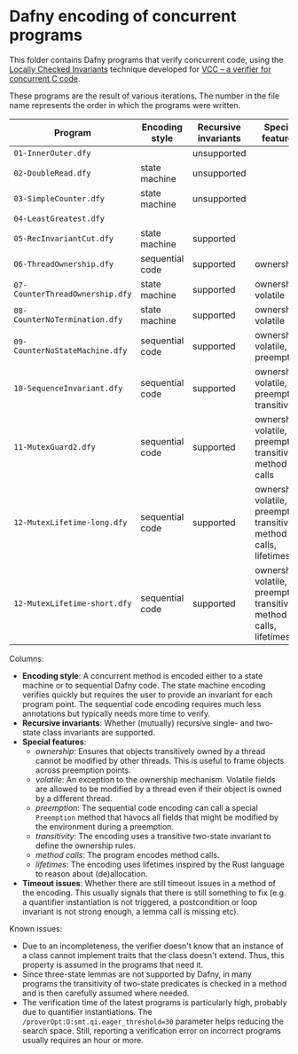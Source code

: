 # Dafny encoding of concurrent programs

This folder contains Dafny programs that verify concurrent code, using the [Locally Checked Invariants](https://doi.org/10.1007/978-3-642-14295-6_42) technique developed for [VCC – a verifier for concurrent C code](https://www.microsoft.com/en-us/research/project/vcc-a-verifier-for-concurrent-c/).

These programs are the result of various iterations. The number in the file name represents the order in which the programs were written.

| Program                         | Encoding style  | Recursive invariants | Special features                                                       | Timeout issues |
|---------------------------------|-----------------|----------------------|------------------------------------------------------------------------|----------------|
| `01-InnerOuter.dfy`             |                 | unsupported          |                                                                        | no             |
| `02-DoubleRead.dfy`             | state machine   | unsupported          |                                                                        | no             |
| `03-SimpleCounter.dfy `         | state machine   | unsupported          |                                                                        | no             |
| `04-LeastGreatest.dfy `         |                 |                      |                                                                        | no             |
| `05-RecInvariantCut.dfy`        | state machine   | supported            |                                                                        | no             |
| `06-ThreadOwnership.dfy`        | sequential code | supported            | ownership                                                              | no             |
| `07-CounterThreadOwnership.dfy` | state machine   | supported            | ownership, volatile                                                    | no             |
| `08-CounterNoTermination.dfy`   | state machine   | supported            | ownership, volatile                                                    | no             |
| `09-CounterNoStateMachine.dfy`  | sequential code | supported            | ownership, volatile, preemption                                        | yes            |
| `10-SequenceInvariant.dfy`      | sequential code | supported            | ownership, volatile, preemption, transitivity                          | yes            |
| `11-MutexGuard2.dfy`            | sequential code | supported            | ownership, volatile, preemption, transitivity, method calls            | no             |
| `12-MutexLifetime-long.dfy`     | sequential code | supported            | ownership, volatile, preemption, transitivity, method calls, lifetimes | yes            |
| `12-MutexLifetime-short.dfy`    | sequential code | supported            | ownership, volatile, preemption, transitivity, method calls, lifetimes | no             |

Columns:
- **Encoding style**: A concurrent method is encoded either to a state machine or to sequential Dafny code. The state machine encoding verifies quickly but requires the user to provide an invariant for each program point. The sequential code encoding requires much less annotations but typically needs more time to verify.
- **Recursive invariants**: Whether (mutually) recursive single- and two-state class invariants are supported.
- **Special features**:
    - *ownership*: Ensures that objects transitively owned by a thread cannot be modified by other threads. This is useful to frame objects across preemption points.
    - *volatile*: An exception to the ownership mechanism. Volatile fields are allowed to be modified by a thread even if their object is owned by a different thread.
    - *preemption*: The sequential code encoding can call a special `Preemption` method that havocs all fields that might be modified by the environment during a preemption.
    - *transitivity*: The encoding uses a transitive two-state invariant to define the ownership rules.
    - *method calls*: The program encodes method calls.
    - *lifetimes*: The encoding uses lifetimes inspired by the Rust language to reason about (de)allocation.
- **Timeout issues**: Whether there are still timeout issues in a method of the encoding. This usually signals that there is still something to fix (e.g. a quantifier instantiation is not triggered, a postcondition or loop invariant is not strong enough, a lemma call is missing etc).

Known issues:
* Due to an incompleteness, the verifier doesn't know that an instance of a class cannot implement traits that the class doesn't extend. Thus, this property is assumed in the programs that need it.
* Since three-state lemmas are not supported by Dafny, in many programs the transitivity of two-state predicates is checked in a method and is then carefully assumed where needed.
* The verification time of the latest programs is particularly high, probably due to quantifier instantiations. The `/proverOpt:O:smt.qi.eager_threshold=30` parameter helps reducing the search space. Still, reporting a verification error on incorrect programs usually requires an hour or more.
